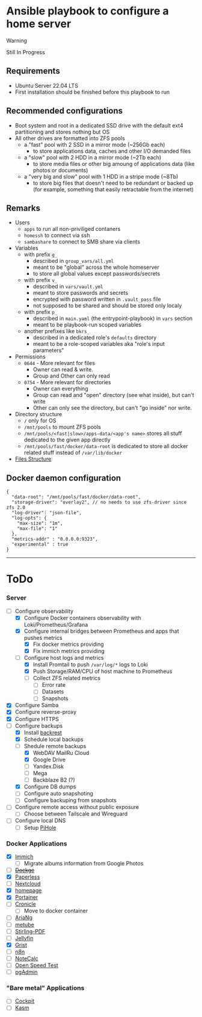 # Ansible playbook to configure a home server

> [!WARNING]
> Still In Progress

## Requirements

- Ubuntu Server 22.04 LTS
- First installation should be finished before this playbook to run

## Recommended configurations
- Boot system and root in a dedicated SSD drive with the default ext4 partitioning and stores nothing but OS
- All other drives are formatted into ZFS pools
  - a "fast" pool with 2 SSD in a mirror mode (~256Gb each)
    - to store applications data, caches and other I/O demanded files
  - a "slow" pool with 2 HDD in a mirror mode (~2Tb each)
    - to store media files or other big amoung of applications data (like photos or documents)
  - a "very big and slow" pool with 1 HDD in a stripe mode (~8Tb)
    - to store big files that doesn't need to be redundant or backed up (for example, something that easily retractable from the internet)

## Remarks
- Users
  - `apps` to run all non-priviliged contaners
  - `homessh` to connect via ssh
  - `sambashare` to connect to SMB share via clients
- Variables
  - with prefix `g_`
    - described in `group_vars/all.yml`
    - meant to be "global" across the whole homeserver
    - to store all global values except passwords/secrets
  - with prefix `v_`
    - described in `vars/vault.yml`
    - meant to store passwords and secrets
    - encrypted with password written in `.vault_pass` file
    - not supposed to be shared and should be stored only localy
  - with prefix `p_`
    - described in `main.yaml` (the entrypoint-playbook) in `vars` section
    - meant to be playbook-run scoped variables
  - another prefixes like `bkrs_`
    - described in a dedicated role's `defaults` directory
    - meant to be a role-scoped variables aka "role's input parameters"
- Permissions
  - `0644` - More relevant for files
    - Owner can read & write.
    - Group and Other can only read
  - `0754` - More relevant for directories
    - Owner can everything
    - Group can read and "open" directory (see what inside), but can't write
    - Other can only see the directory, but can't "go inside" nor write.
- Directory structure
  - `/` only for OS
  - `/mnt/pools` to mount ZFS pools
  - `/mnt/pools/<fast|slow>/apps-data/<app's name>` stores all stuff dedicated to the given app directly
  - `/mnt/pools/fast/docker/data-root` is dedicated to store all docker related stuff instead of `/var/lib/docker`
- [Files Structure](docs/Files%20Structure.md)

## Docker daemon configuration

```jsonc
{
  "data-root": "/mnt/pools/fast/docker/data-root",
  "storage-driver": "overlay2", // no needs to use zfs-driver since zfs 2.0
  "log-driver": "json-file",
  "log-opts": {
    "max-size": "1m",
    "max-file": "1"
  },
  "metrics-addr" : "0.0.0.0:9323",
  "experimental" : true
}
```

---


# ToDo

### Server
- [ ] Configure observability
  - [x] Configure Docker containers observability with Loki/Prometheus/Grafana
  - [x] Configure internal bridges between Prometheus and apps that pushes metrics
    - [x] Fix docker metrics providing
    - [x] Fix immich metrics providing
  - [ ] Configure host logs and metrics
    - [x] Install Promtail to push `/var/log/*` logs to Loki
    - [x] Push Storage/RAM/CPU of host machine to Prometheus
    - [ ] Collect ZFS related metrics
      - [ ] Error rate
      - [ ] Datasets
      - [ ] Snapshots
- [x] Configure Samba
- [x] Configure reverse-proxy
- [x] Configure HTTPS
- [ ] Configure backups
  - [x] Install [backrest](https://github.com/garethgeorge/backrest)
  - [x] Schedule local backups
  - [ ] Shedule remote backups
    - [x] WebDAV MailRu Cloud
    - [x] Google Drive
    - [ ] Yandex.Disk
    - [ ] Mega
    - [ ] Backblaze B2 (?)
  - [x] Configure DB dumps
  - [ ] Configure auto snapshoting
  - [ ] Configure backuping from snapshots
- [ ] Configure remote access without public exposure
  - [ ] Choose between Tailscale and Wireguard
- [ ] Configure local DNS
  - [ ] Setup [PiHole](https://github.com/pi-hole/docker-pi-hole/?tab=readme-ov-file#quick-start)

### Docker Applications
- [x] [Immich](https://github.com/immich-app/immich)
  - [ ] Migrate albums information from Google Photos
- [ ] ~~[Dockge](https://github.com/louislam/dockge)~~
- [x] [Paperless](https://github.com/paperless-ngx/paperless-ngx)
- [ ] [Nextcloud](https://github.com/nextcloud/all-in-one)
- [x] [homepage](https://github.com/gethomepage/homepage)
- [x] [Portainer](https://docs.portainer.io/v/2.20/start/install-ce/server/docker/linux)
- [ ] [Cronicle](https://github.com/jhuckaby/Cronicle)
  - [ ] Move to docker container
- [ ] [AriaNg](https://hub.docker.com/r/hurlenko/aria2-ariang)
- [ ] [metube](https://github.com/alexta69/metube)
- [ ] [Stirling-PDF](https://github.com/Stirling-Tools/Stirling-PDF/tree/main)
- [ ] [Jellyfin](https://jellyfin.org/docs/general/installation/container)
- [x] [Grist](https://github.com/gristlabs/grist-core)
- [ ] [n8n](https://docs.n8n.io/hosting/installation/docker/)
- [ ] [NoteCalc](https://github.com/bbodi/notecalc3)
- [ ] [Open Speed Test](https://hub.docker.com/r/openspeedtest/latest)
- [ ] [pgAdmin](https://hub.docker.com/r/dpage/pgadmin4/)

### "Bare metal" Applications
  - [ ] [Cockpit](https://cockpit-project.org/)
  - [ ] [Kasm](https://www.kasmweb.com/docs/latest/install/single_server_install.html)
